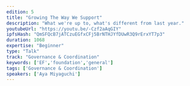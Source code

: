 ```yaml
---
edition: 5
title: "Growing The Way We Support"
description: "What we're up to, what's different from last year."
youtubeUrl: "https://youtu.be/-Czf2aAqGIY"
ipfsHash: "QmSFQcB7jATCzuEGfxCFj5BrNTHJYfDUwR3Q9rErxYT7p3"
duration: 1068
expertise: "Beginner"
type: "Talk"
track: "Governance & Coordination"
keywords: ['EF','foundation','general']
tags: ['Governance & Coordination']
speakers: ['Aya Miyaguchi']
---
```


